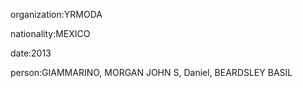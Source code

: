 organization:YRMODA

nationality:MEXICO

date:2013

person:GIAMMARINO, MORGAN JOHN S, Daniel, BEARDSLEY BASIL

